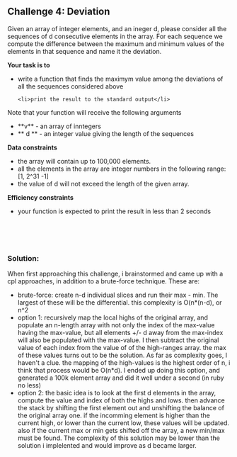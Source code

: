 <h2>Challenge 4: Deviation</h2>

Given an array of integer elements, and an ineger d, please consider all the sequences of d consecutive elements in the array.  For each sequence we compute the difference between the maximum and minimum values of the elements in that sequence and name it the deviation.

**Your task is to**
<ul>
    <li>write a function that finds the maximym value among the deviations of all the sequences considered above</li>
    
    <li>print the result to the standard output</li>
</ul>

Note that your function will receive the following arguments
<ul>
    <li> **v** - an array of inntegers</li>
    <li> ** d ** - an integer value giving the length of the sequences</li>
</ul>

**Data constraints**
<ul>
    <li>the array will contain up to 100,000 elements.</li>
    <li>all the elements in the array are integer numbers in the following range: [1, 2^31 -1]</li>
    <li>the value of d will not exceed the length of the given array.</li>
</ul>

**Efficiency constraints**
<ul>
    <li>your function is expected to print the result in less than 2 seconds</li>
</ul>
<br><br><br>
<h3>Solution:</h3>
<p>When first approaching this challenge, i brainstormed and came up with a cpl approaches, in addition to a brute-force technique. These are:</p>
<ul>
    <li>brute-force: create n-d individual slices and run their max - min.  The largest of these will be the differential.  this complexity is O(n*(n-d), or n^2</li>
    <li>option 1: recursively map the local highs of the original array, and populate an n-length array with not only the index of the max-value having the max-value, but all elements +/- d away from the max-index will also be populated with the max-value.  I then subtract the original value of each index from the value of of the high-ranges array.  the max of these values turns out to be the solution.  As far as complexity goes, I haven't a clue.  the mapping of the high-values is the highest order of n, i think that process would be O(n*d).  I ended up doing this option, and generated a 100k element array and did it well under a second (in ruby no less)</li>
    <li>option 2: the basic idea is to look at the first d elements in the array, compute the value and index of both the highs and lows.  then advance the stack by shifting the first element out and unshifting the balance of the original array one.  if the incomming element is higher than the current high, or lower than the current low, these values will be updated.  also if the current max or min gets shifted off the array, a new min/max must be found.  The complexity of this solution may be lower than the solution i implelented and would improve as d became larger.</li>
</ul>

